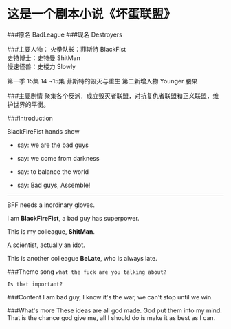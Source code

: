 这是一个剧本小说《坏蛋联盟》
================
###原名 BadLeague
###现名 Destroyers

###主要人物：
火拳队长：菲斯特 BlackFist    
史特博士：史特曼 ShitMan  
慢速怪兽：史楼力 Slowly  

第一季 15集
14 ~15集 菲斯特的毁灭与重生
第二新增人物
Younger 腰果

###主要剧情
聚集各个反派，成立毁灭者联盟，对抗复仇者联盟和正义联盟，维护世界的平衡。


###Introduction

BlackFireFist hands show
+ say: we are the bad guys
+ say: we come from darkness

+ say: to balance the world
+ say: Bad guys, Assemble!

***

BFF needs a inordinary gloves.

I am **BlackFireFist**, a bad guy has superpower.

This is my colleague, **ShitMan**.

A scientist, actually an idot.

This is another colleague **BeLate**, who is always late.


###Theme song
`what the fuck are you talking about?`

`Is that important?`  


###Content
I am bad guy, I know it's the war, we can't stop until we win.

###What's more
These ideas are all god made. God put them into my mind.
That is the chance god give me, all I should do is make it as best as I can. 
